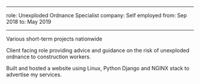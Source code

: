___
role: Unexploded Ordnance Specialist
company: Self employed
from: Sep 2018
to: May 2019 
___


Various short-term projects nationwide

Client facing role providing advice and guidance on the risk of unexploded ordnance to construction workers.

Built and hosted a website using Linux, Python Django and NGINX stack to advertise my services.
